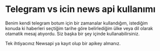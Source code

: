 # Telegram vs icin news api kullanımı 
Benim kendi telegram botum için bir zamanalar kullandığım, istediğim konuda ki haberleri seçtiğim tarihe göre belirlediğim ülke veya dil olarak otamatik mesaj atıyordu. Siz başka bir şey içinde kullanabilirsiniz.


Tek ihtiyacınız Newsapi ya kayıt olup bir apikey almanız.
